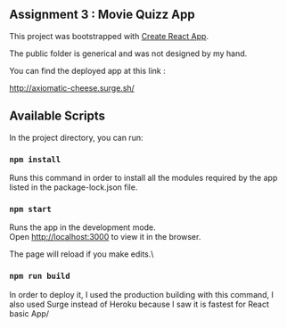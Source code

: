 ## Assignment 3 : Movie Quizz App


This project was bootstrapped with [Create React App](https://github.com/facebook/create-react-app).

The public folder is generical and was not designed by my hand.

You can find the deployed app at this link : 

http://axiomatic-cheese.surge.sh/

## Available Scripts

In the project directory, you can run:


### `npm install`

Runs this command in order to install all the modules required by the app listed in the package-lock.json file.

### `npm start`

Runs the app in the development mode.\
Open [http://localhost:3000](http://localhost:3000) to view it in the browser.

The page will reload if you make edits.\


### `npm run build`

In order to deploy it, I used the production building with this command, I also used Surge instead of Heroku because I saw it is fastest for React basic App/


